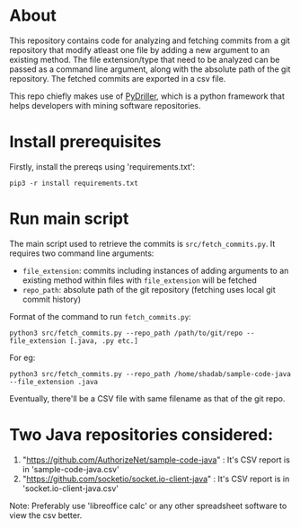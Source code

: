 # About

This repository contains code for analyzing and fetching commits from a git repository that modify atleast one file by adding a new argument to an existing method. The file extension/type that need to be analyzed can be passed as a command line argument, along with the absolute path of the git repository. The fetched commits are exported in a csv file.  

This repo chiefly makes use of [PyDriller](https://pydriller.readthedocs.io/en/latest/intro.html), which is a python framework that helps developers with mining software repositories. 

# Install prerequisites

Firstly, install the prereqs using 'requirements.txt':
```
pip3 -r install requirements.txt
```

# Run main script
	
The main script used to retrieve the commits is `src/fetch_commits.py`. It requires two command line arguments:

- `file_extension`: commits including instances of adding arguments to an existing method within files with  `file_extension` will be fetched 
- `repo_path`: absolute path of the git repository (fetching uses local git commit history)

Format of the command to run `fetch_commits.py`:
```
python3 src/fetch_commits.py --repo_path /path/to/git/repo --file_extension [.java, .py etc.]
```

For eg:
```
python3 src/fetch_commits.py --repo_path /home/shadab/sample-code-java --file_extension .java
```

Eventually, there'll be a CSV file with same filename as that of the git repo.

# Two Java repositories considered: 

1) "https://github.com/AuthorizeNet/sample-code-java" : It's CSV report is in 'sample-code-java.csv'
2) "https://github.com/socketio/socket.io-client-java" : It's CSV report is in 'socket.io-client-java.csv'

Note: Preferably use 'libreoffice calc' or any other spreadsheet software to view the csv better.